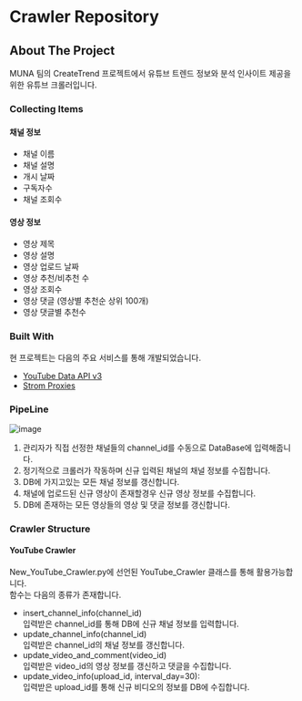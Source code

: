 # Crawler Repository
## About The Project
MUNA 팀의 CreateTrend 프로젝트에서 유튜브 트렌드 정보와 분석 인사이트 제공을 위한 유튜브 크롤러입니다.
### Collecting Items
#### 채널 정보
- 채널 이름
- 채널 설명
- 개시 날짜
- 구독자수
- 채널 조회수

#### 영상 정보
- 영상 제목
- 영상 설명
- 영상 업로드 날짜
- 영상 추천/비추천 수
- 영상 조회수
- 영상 댓글 (영상별 추천순 상위 100개)
- 영상 댓글별 추천수 

### Built With
현 프로젝트는 다음의 주요 서비스를 통해 개발되었습니다.
* [YouTube Data API v3](https://developers.google.com/youtube/v3)
* [Strom Proxies](https://stormproxies.com/)

### PipeLine
![image](https://13.125.91.162/swmaestro/muna-3/raw/master/images/crawler_pipeline.png)  
1. 관리자가 직접 선정한 채널들의 channel_id를 수동으로 DataBase에 입력해줍니다.
2. 정기적으로 크롤러가 작동하며 신규 입력된 채널의 채널 정보를 수집합니다.
3. DB에 가지고있는 모든 채널 정보를 갱신합니다.
4. 채널에 업로드된 신규 영상이 존재할경우 신규 영상 정보를 수집합니다.
5. DB에 존재하는 모든 영상들의 영상 및 댓글 정보를 갱신합니다.

### Crawler Structure
#### YouTube Crawler
New_YouTube_Crawler.py에 선언된 YouTube_Crawler 클래스를 통해 활용가능합니다.  
함수는 다음의 종류가 존재합니다.
- insert_channel_info(channel_id)  
입력받은 channel_id를 통해 DB에 신규 채널 정보를 입력합니다.
- update_channel_info(channel_id)  
입력받은 channel_id의 채널 정보를 갱신합니다. 
- update_video_and_comment(video_id)  
입력받은 video_id의 영상 정보를 갱신하고 댓글을 수집합니다.
- update_video_info(upload_id, interval_day=30):  
입력받은 upload_id를 통해 신규 비디오의 정보를 DB에 수집합니다.